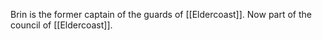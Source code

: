 Brin is the former captain of the guards of [[Eldercoast]].
Now part of the council of [[Eldercoast]].